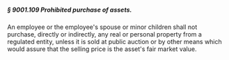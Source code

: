 ##### § 9001.109 Prohibited purchase of assets. #####

An employee or the employee's spouse or minor children shall not purchase, directly or indirectly, any real or personal property from a regulated entity, unless it is sold at public auction or by other means which would assure that the selling price is the asset's fair market value.